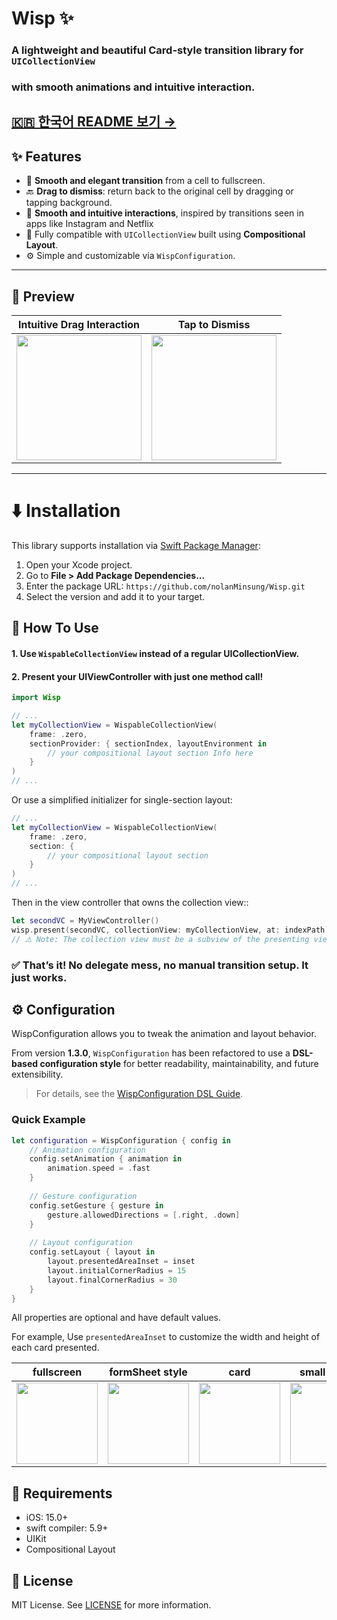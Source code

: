 # Wisp ✨

### A lightweight and beautiful Card-style transition library for `UICollectionView` 
### with smooth animations and intuitive interaction.

[🇰🇷 한국어 README 보기 →](./Documentation/README.KO.md)
---


## ✨ Features

- 📱 **Smooth and elegant transition** from a cell to fullscreen.
- 🔙 **Drag to dismiss**: return back to the original cell by dragging or tapping background.
- 🎯 **Smooth and intuitive interactions**, inspired by transitions seen in apps like Instagram and Netflix
- 🧱 Fully compatible with `UICollectionView` built using **Compositional Layout**.
- ⚙️ Simple and customizable via `WispConfiguration`.

---

## 📸 Preview

| Intuitive Drag Interaction | Tap to Dismiss |
|:--:|:--:|
|<img src="https://github.com/user-attachments/assets/de41bad1-a288-455f-85c8-6c2d18dacbe1" width=200> |  <img src="https://github.com/user-attachments/assets/23140aed-2abd-4cb4-a29e-23d4893e1e0e" width=200>|

---

# ⬇️ Installation

This library supports installation via [Swift Package Manager](https://swift.org/package-manager/):

1. Open your Xcode project.
2. Go to **File > Add Package Dependencies...**
3. Enter the package URL: `https://github.com/nolanMinsung/Wisp.git`
4. Select the version and add it to your target.


## 🚀 How To Use
#### 1.	Use `WispableCollectionView` instead of a regular UICollectionView.
#### 2.	Present your UIViewController with just one method call!


``` swift
import Wisp

// ...
let myCollectionView = WispableCollectionView(
    frame: .zero,
    sectionProvider: { sectionIndex, layoutEnvironment in
        // your compositional layout section Info here
    }
)
// ...
```
Or use a simplified initializer for single-section layout:
``` swift
// ...
let myCollectionView = WispableCollectionView(
    frame: .zero,
    section: {
        // your compositional layout section
    }
)
// ...
```

Then in the view controller that owns the collection view::

``` swift
let secondVC = MyViewController()
wisp.present(secondVC, collectionView: myCollectionView, at: indexPath)
// ⚠️ Note: The collection view must be a subview of the presenting view controller.
```
### ✅ That’s it! No delegate mess, no manual transition setup. It just works.

## ⚙️ Configuration

WispConfiguration allows you to tweak the animation and layout behavior.

From version **1.3.0**, `WispConfiguration` has been refactored to use a **DSL-based configuration style** for better readability, maintainability, and future extensibility.
> For details, see the [WispConfiguration DSL Guide](./Documentation/WispConfiguration.md).

### Quick Example

``` swift
let configuration = WispConfiguration { config in
    // Animation configuration
    config.setAnimation { animation in
        animation.speed = .fast
    }
    
    // Gesture configuration
    config.setGesture { gesture in
        gesture.allowedDirections = [.right, .down]
    }
    
    // Layout configuration
    config.setLayout { layout in
        layout.presentedAreaInset = inset
        layout.initialCornerRadius = 15
        layout.finalCornerRadius = 30
    }
}
```
All properties are optional and have default values.

For example, Use `presentedAreaInset` to customize the width and height of each card presented.

| fullscreen | formSheet style | card | small pop up |
|:--:|:--:|:--:|:--:|
| <img src="https://github.com/user-attachments/assets/dcbbc640-c7a1-439f-ba62-9c73e09b8c9b" width=130> | <img src="https://github.com/user-attachments/assets/0564c85f-9a09-4d3c-91be-8aaa83c29035" width=130> | <img src="https://github.com/user-attachments/assets/6d55a707-df20-46da-9211-3183461d7f85" width=130>  |  <img src="https://github.com/user-attachments/assets/ea68d539-889a-4017-b1ed-a6e29ec5d3df" width=130> |


## 📌 Requirements
- iOS: 15.0+
- swift compiler: 5.9+
- UIKit
- Compositional Layout


## 📄 License

MIT License. See [LICENSE](https://github.com/nolanMinsung/Wisp?tab=MIT-1-ov-file#readme) for more information.
